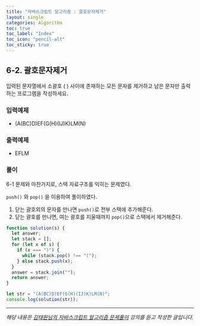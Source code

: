 ```yaml
---
title: "자바스크립트 알고리즘 : 괄호문자제거"
layout: single
categories: Algorithm
toc: true
toc_label: "Index"
toc_icon: "pencil-alt"
toc_sticky: true
---
```


## 6-2. 괄호문자제거

입력된 문자열에서 소괄호 ( ) 사이에 존재하는 모든 문자를 제거하고 남은 문자만 출력하는
프로그램을 작성하세요.

### 입력예제

- (A(BC)D)EF(G(H)(IJ)K)LM(N)

### 출력예제

- EFLM

### 풀이

6-1 문제와 마찬가지로, 스택 자료구조를 익히는 문제였다.

`push()` 와 `pop()` 을 이용하여 풀이하였다.

1. 닫는 괄호외의 문자를 만나면 `push()`로 전부 스택에 추가해준다.
2. 닫는 괄호를 만나면, 여는 괄호를 지울때까지 `pop()`으로 스택에서 제거해준다.

```jsx
function solution(s) {
  let answer;
  let stack = [];
  for (let x of s) {
    if (x === ")") {
      while (stack.pop() !== "(");
    } else stack.push(x);
  }
  answer = stack.join("");
  return answer;
}

let str = "(A(BC)D)EF(G(H)(IJ)K)LM(N)";
console.log(solution(str));
```

---

_해당 내용은 [김태원님의 자바스크립트 알고리즘 문제풀이](https://www.inflearn.com/course/%EC%9E%90%EB%B0%94%EC%8A%A4%ED%81%AC%EB%A6%BD%ED%8A%B8-%EC%95%8C%EA%B3%A0%EB%A6%AC%EC%A6%98-%EB%AC%B8%EC%A0%9C%ED%92%80%EC%9D%B4/dashboard) 강의를 듣고 작성한 글입니다._
